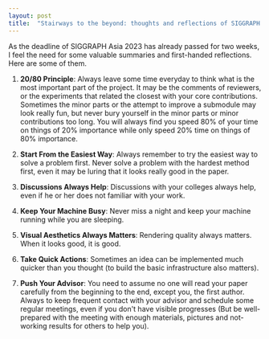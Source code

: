 ```yaml
---
layout: post
title:  "Stairways to the beyond: thoughts and reflections of SIGGRAPH Asia 2023"
---
```


As the deadline of SIGGRAPH Asia 2023 has already passed for two weeks, I feel the need for some valuable summaries and first-handed reflections. Here are some of them.  

1. **20/80 Principle**: Always leave some time everyday to think what is the most important part of the project. It may be the comments of reviewers, or the experiments that related the closest with your core contributions. Sometimes the minor parts or the attempt to improve a submodule may look really fun, but never bury yourself in the minor parts or minor contributions too long. You will always find you speed 80% of your time on things of 20% importance while only speed 20% time on things of 80% importance. 

2. **Start From the Easiest Way**: Always remember to try the easiest way to solve a problem first. Never solve a problem with the hardest method first, even it may be luring that it looks really good in the paper.  

3. **Discussions Always Help**: Discussions with your colleges always help, even if he or her does not familiar with your work. 

4. **Keep Your Machine Busy**: Never miss a night and keep your machine running while you are sleeping.  

5. **Visual Aesthetics Always Matters**: Rendering quality always matters. When it looks good, it is good. 

6. **Take Quick Actions**: Sometimes an idea can be implemented much quicker than you thought (to build the basic infrastructure also matters). 

7. **Push Your Advisor**: You need to assume no one will read your paper carefully from the beginning to the end, except you, the first author. Always to keep frequent contact with your advisor and schedule some regular meetings, even if you don't have visible progresses (But be well-prepared with the meeting with enough materials, pictures and not-working results for others to help you). 

